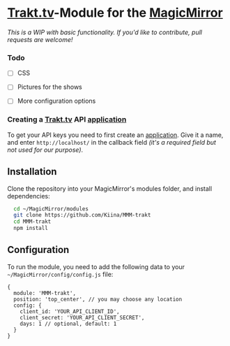 # [Trakt.tv]-Module for the [MagicMirror](https://github.com/MichMich/MagicMirror/)
_This is a WIP with basic functionality. If you'd like to contribute, pull requests are welcome!_


### Todo

- [ ] CSS
- [ ] Pictures for the shows
- [ ] More configuration options


### Creating a [Trakt.tv] API [application]

To get your API keys you need to first create an [application]. Give it a name, and enter `http://localhost/` in the callback field _(it's a required field but not used for our purpose)_.


## Installation

Clone the repository into your MagicMirror's modules folder, and install dependencies:

```sh
  cd ~/MagicMirror/modules
  git clone https://github.com/Kiina/MMM-trakt
  cd MMM-trakt
  npm install
```


## Configuration

To run the module, you need to add the following data to your ` ~/MagicMirror/config/config.js` file:

```
{
  module: 'MMM-trakt',
  position: 'top_center', // you may choose any location
  config: {
    client_id: 'YOUR_API_CLIENT_ID',
    client_secret: 'YOUR_API_CLIENT_SECRET',
    days: 1 // optional, default: 1
  }
}
```

[Trakt.tv]:(https://trakt.tv/)
[application]: (https://trakt.tv/oauth/applications/new)
